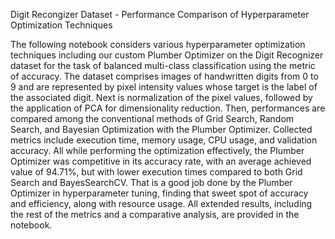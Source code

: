 Digit Recongizer Dataset - Performance Comparison of Hyperparameter
Optimization Techniques

The following notebook considers various hyperparameter optimization techniques 
including our custom Plumber Optimizer on the Digit Recognizer dataset for the 
task of balanced multi-class classification using the metric of accuracy. The 
dataset comprises images of handwritten digits from 0 to 9 and are represented by 
pixel intensity values whose target is the label of the associated digit. Next is 
normalization of the pixel values, followed by the application of PCA for dimensionality reduction. 
Then, performances are compared among the conventional methods of Grid Search, Random Search, 
and Bayesian Optimization with the Plumber Optimizer.
Collected metrics include execution time, memory usage, CPU usage, and validation accuracy. 
All while performing the optimization effectively, the Plumber Optimizer was competitive in its accuracy rate, 
with an average achieved value of 94.71%, but with lower execution times compared to both Grid Search and BayesSearchCV. 
That is a good job done by the Plumber Optimizer in hyperparameter tuning, finding that sweet spot of accuracy and efficiency, 
along with resource usage. All extended results, including the rest of the metrics and a comparative analysis, are provided in the notebook.
